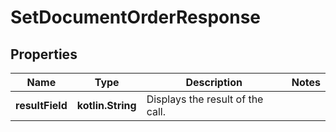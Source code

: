 
# SetDocumentOrderResponse

## Properties
Name | Type | Description | Notes
------------ | ------------- | ------------- | -------------
**resultField** | **kotlin.String** | Displays the result of the call. | 



